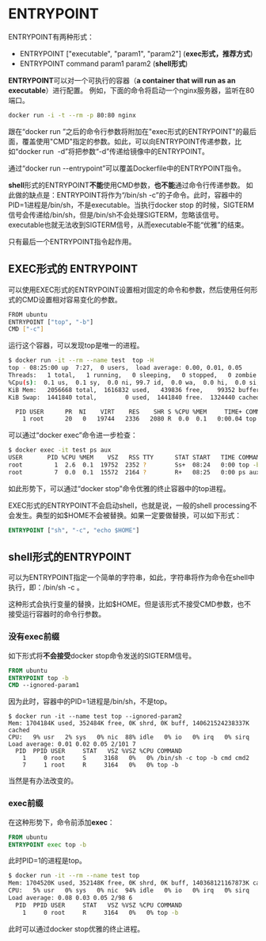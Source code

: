 # ENTRYPOINT
ENTRYPOINT有两种形式：
* ENTRYPOINT ["executable", "param1", "param2"] (**exec形式，推荐方式**)
* ENTRYPOINT command param1 param2 (**shell形式**)

**ENTRYPOINT**可以对一个可执行的容器（**a container that will run as an executable**）进行配置。
例如，下面的命令将启动一个nginx服务器，监听在80端口。
``` sh
docker run -i -t --rm -p 80:80 nginx
```
跟在“docker run <image>”之后的命令行参数将附加在"exec形式的ENTRYPOINT"的最后面，覆盖使用"CMD"指定的参数。如此，可以向ENTRYPOINT传递参数，比如“docker run <image> -d”将把参数“-d”传递给镜像中的ENTRYPOINT。

通过“docker run --entrypoint”可以覆盖Dockerfile中的ENTRYPOINT指令。

**shell**形式的ENTRYPOINT**不能**使用CMD参数，**也不能**通过命令行传递参数。 
如此做的缺点是：ENTRYPOINT将作为“/bin/sh -c”的子命令。此时，容器中的PID=1进程是/bin/sh，不是executable。当执行docker stop <container>的时候，SIGTERM信号会传递给/bin/sh，但是/bin/sh不会处理SIGTERM，忽略该信号。executable也就无法收到SIGTERM信号，从而executable不能“优雅”的结束。

只有最后一个ENTRYPOINT指令起作用。

## EXEC形式的 ENTRYPOINT
可以使用EXEC形式的ENTRYPOINT设置相对固定的命令和参数，然后使用任何形式的CMD设置相对容易变化的参数。

``` sh
FROM ubuntu
ENTRYPOINT ["top", "-b"]
CMD ["-c"]
``` 

运行这个容器，可以发现top是唯一的进程。

``` sh
$ docker run -it --rm --name test  top -H
top - 08:25:00 up  7:27,  0 users,  load average: 0.00, 0.01, 0.05
Threads:   1 total,   1 running,   0 sleeping,   0 stopped,   0 zombie
%Cpu(s):  0.1 us,  0.1 sy,  0.0 ni, 99.7 id,  0.0 wa,  0.0 hi,  0.0 si,  0.0 st
KiB Mem:   2056668 total,  1616832 used,   439836 free,    99352 buffers
KiB Swap:  1441840 total,        0 used,  1441840 free.  1324440 cached Mem

  PID USER      PR  NI    VIRT    RES    SHR S %CPU %MEM     TIME+ COMMAND
    1 root      20   0   19744   2336   2080 R  0.0  0.1   0:00.04 top
```

可以通过“docker exec”命令进一步检查：
```sh
$ docker exec -it test ps aux
USER       PID %CPU %MEM    VSZ   RSS TTY      STAT START   TIME COMMAND
root         1  2.6  0.1  19752  2352 ?        Ss+  08:24   0:00 top -b -H
root         7  0.0  0.1  15572  2164 ?        R+   08:25   0:00 ps aux
```

如此形势下，可以通过“docker stop”命令优雅的终止容器中的top进程。

EXEC形式的ENTRYPOINT不会启动shell，也就是说，一般的shell processing不会发生。典型的如$HOME不会被替换。如果一定要做替换，可以如下形式：
``` Dockerfile
ENTRYPOINT ["sh", "-c", "echo $HOME"]
```

## shell形式的ENTRYPOINT
可以为ENTRYPOINT指定一个简单的字符串，如此，字符串将作为命令在shell中执行，即：/bin/sh -c <COMMANDS>。

这种形式会执行变量的替换，比如$HOME。但是该形式不接受CMD参数，也不接受运行容器时的命令行参数。

### 没有exec前缀
如下形式将**不会接受**docker stop命令发送的SIGTERM信号。
``` Dockerfile
FROM ubuntu
ENTRYPOINT top -b
CMD --ignored-param1
```

因为此时，容器中的PID=1进程是/bin/sh，不是top。
```
$ docker run -it --name test top --ignored-param2
Mem: 1704184K used, 352484K free, 0K shrd, 0K buff, 140621524238337K cached
CPU:   9% usr   2% sys   0% nic  88% idle   0% io   0% irq   0% sirq
Load average: 0.01 0.02 0.05 2/101 7
  PID  PPID USER     STAT   VSZ %VSZ %CPU COMMAND
    1     0 root     S     3168   0%   0% /bin/sh -c top -b cmd cmd2
    7     1 root     R     3164   0%   0% top -b
```
当然是有办法改变的。

### exec前缀
在这种形势下，命令前添加**exec**：
``` Dockerfile
FROM ubuntu
ENTRYPOINT exec top -b
```
此时PID=1的进程是top。
``` sh
$ docker run -it --rm --name test top
Mem: 1704520K used, 352148K free, 0K shrd, 0K buff, 140368121167873K cached
CPU:   5% usr   0% sys   0% nic  94% idle   0% io   0% irq   0% sirq
Load average: 0.08 0.03 0.05 2/98 6
  PID  PPID USER     STAT   VSZ %VSZ %CPU COMMAND
    1     0 root     R     3164   0%   0% top -b
```
此时可以通过docker stop优雅的终止进程。


